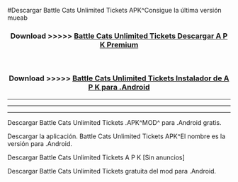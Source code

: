 #Descargar Battle Cats Unlimited Tickets  APK^Consigue la última versión mueab



<div align="center">
<h3>Download >>>>> <a href="https://es-sites.web.app/?es= Battle Cats Unlimited Tickets ">Battle Cats Unlimited Tickets  Descargar A P K Premium</a></h3><br>

<h3>Download >>>>> <a href="https://es-sites.web.app/?es= Battle Cats Unlimited Tickets ">Battle Cats Unlimited Tickets  Instalador de A P K para .Android</a></h3>
</div>


----------------------------------------------------------

----------------------------------------------------------

----------------------------------------------------------

Descargar Battle Cats Unlimited Tickets  .APK^MOD^ para .Android gratis.

Descargar la aplicación. Battle Cats Unlimited Tickets  APK^El nombre es la versión para .Android.

Descargar Battle Cats Unlimited Tickets  A P K [Sin anuncios]

Descargar Battle Cats Unlimited Tickets  gratuita del mod para .Android.